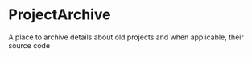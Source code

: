 # ProjectArchive
A place to archive details about old projects and when applicable, their source code
